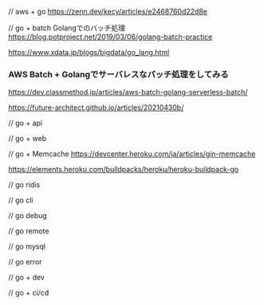 // aws + go
https://zenn.dev/kecy/articles/e2468760d22d8e


// go + batch Golangでのバッチ処理
https://blog.potproject.net/2019/03/06/golang-batch-practice

https://www.xdata.jp/blogs/bigdata/go_lang.html

### AWS Batch + Golangでサーバレスなバッチ処理をしてみる
https://dev.classmethod.jp/articles/aws-batch-golang-serverless-batch/

https://future-architect.github.io/articles/20210430b/


// go + api

// go + web

// go + Memcache
https://devcenter.heroku.com/ja/articles/gin-memcache

https://elements.heroku.com/buildpacks/heroku/heroku-buildpack-go

// go ridis

// go cli

// go debug

// go remote

// go mysql

// go error

// go + dev

// go + ci/cd


